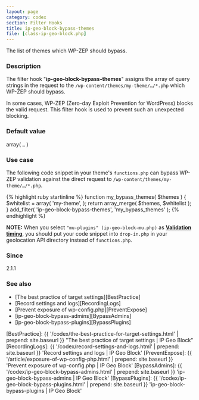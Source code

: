 ```yaml
---
layout: page
category: codex
section: Filter Hooks
title: ip-geo-block-bypass-themes
file: [class-ip-geo-block.php]
---
```


The list of themes which WP-ZEP should bypass.

<!--more-->

### Description ###

The filter hook "**ip-geo-block-bypass-themes**" assigns the array of query 
strings in the request to the `/wp-content/themes/my-theme/…/*.php` which 
WP-ZEP should bypass.

In some cases, WP-ZEP (Zero-day Exploit Prevention for WordPress) blocks the 
valid request. This filter hook is used to prevent such an unexpected blocking.

### Default value ###

array( `…` )

### Use case ###

The following code snippet in your theme's `functions.php` can bypass WP-ZEP 
validation against the direct request to 
`/wp-content/themes/my-theme/…/*.php`.

{% highlight ruby startinline %}
function my_bypass_themes( $themes ) {
    $whitelist = array(
        'my-theme',
    );
    return array_merge( $themes, $whitelist );
}
add_filter( 'ip-geo-block-bypass-themes', 'my_bypass_themes' );
{% endhighlight %}

<div class="alert alert-info">
	<strong>NOTE:</strong>
	When you select <code>"mu-plugins" (ip-geo-block-mu.php)</code> as 
	<a href='/codex/validation-timing.html' title='Validation timing | IP Geo Block'><strong>Validation timing</strong></a>,
	you should put your code snippet into <code>drop-in.php</code> in your 
	geolocation API directory instead of <code>functions.php</code>.
</div>

### Since ###

2.1.1

### See also ###

- [The best practice of target settings][BestPractice]
- [Record settings and logs][RecordingLogs]
- [Prevent exposure of wp-config.php][PreventExpose]
- [ip-geo-block-bypass-admins][BypassAdmins]
- [ip-geo-block-bypass-plugins][BypassPlugins]

[IP-Geo-Block]:  https://wordpress.org/plugins/ip-geo-block/ "WordPress › IP Geo Block « WordPress Plugins"
[BestPractice]:  {{ '/codex/the-best-practice-for-target-settings.html' | prepend: site.baseurl }} "The best practice of target settings | IP Geo Block"
[RecordingLogs]: {{ '/codex/record-settings-and-logs.html'              | prepend: site.baseurl }} 'Record settings and logs | IP Geo Block'
[PreventExpose]: {{ '/article/exposure-of-wp-config-php.html'           | prepend: site.baseurl }} 'Prevent exposure of wp-config.php | IP Geo Block'
[BypassAdmins]:  {{ '/codex/ip-geo-block-bypass-admins.html'            | prepend: site.baseurl }} 'ip-geo-block-bypass-admins | IP Geo Block'
[BypassPlugins]: {{ '/codex/ip-geo-block-bypass-plugins.html'           | prepend: site.baseurl }} 'ip-geo-block-bypass-plugins | IP Geo Block'
